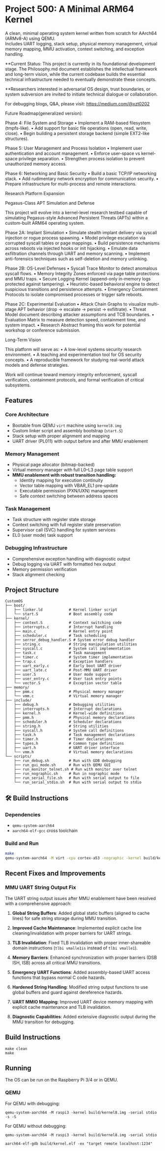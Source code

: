 # Project 500: A Minimal ARM64 Kernel

A clean, minimal operating system kernel written from scratch for AArch64 (ARMv8-A) using QEMU.  
Includes UART logging, stack setup, physical memory management, virtual memory mapping, MMU activation, context switching, and exception handling.


**Current Status: This project is currently in its foundational development stage. The Philosophy.md document establishes the intellectual framework and long-term vision, while the current codebase builds the essential technical infrastructure needed to eventually demonstrate these concepts.

**Researchers interested in adversarial OS design, trust boundaries, or system subversion are invited to initiate technical dialogue or collaboration.


For debugging blogs, Q&A, please visit: https://medium.com/@xzt0202 


Future Roadmap(generalized version):

Phase 4: File System and Storage
	•	Implement a RAM-based filesystem (tmpfs-like).
	•	Add support for basic file operations (open, read, write, close).
	•	Begin building a persistent storage backend (simple EXT2-like structures).

Phase 5: User Management and Process Isolation
	•	Implement user authentication and account management.
	•	Enforce user-space vs kernel-space privilege separation.
	•	Strengthen process isolation to prevent unauthorized memory access.

Phase 6: Networking and Basic Security
	•	Build a basic TCP/IP networking stack.
	•	Add rudimentary network encryption for communication security.
	•	Prepare infrastructure for multi-process and remote interactions.


Research Platform Expansion

Pegasus-Class APT Simulation and Defense

This project will evolve into a kernel-level research testbed capable of simulating Pegasus-style Advanced Persistent Threats (APTs) within a custom-built ARM64 operating system.

Phase 2A: Implant Simulation
	•	Simulate stealth implant delivery via syscall injection or rogue process spawning.
	•	Model privilege escalation via corrupted syscall tables or page mappings.
	•	Build persistence mechanisms across reboots via injected hooks or init hijacking.
	•	Emulate data exfiltration channels through UART and memory scanning.
	•	Implement anti-forensics techniques such as self-deletion and memory unlinking.

Phase 2B: OS-Level Defenses
	•	Syscall Trace Monitor to detect anomalous syscall flows.
	•	Memory Integrity Zones enforced via page table protections and MMU traps.
	•	Secure Logging Kernel (append-only in-memory logs protected against tampering).
	•	Heuristic-based behavioral engine to detect suspicious transitions and persistence attempts.
	•	Emergency Containment Protocols to isolate compromised processes or trigger safe reboots.

Phase 2C: Experimental Evaluation
	•	Attack Chain Graphs to visualize multi-stage APT behavior (drop → escalate → persist → exfiltrate).
	•	Threat Model document describing attacker assumptions and TCB boundaries.
	•	Evaluation Matrix to measure detection speed, containment time, and system impact.
	•	Research Abstract framing this work for potential workshop or conference submission.


Long-Term Vision

This platform will serve as:
	•	A low-level systems security research environment.
	•	A teaching and experimentation tool for OS security concepts.
	•	A reproducible framework for studying real-world attack models and defense strategies.

Work will continue toward memory integrity enforcement, syscall verification, containment protocols, and formal verification of critical subsystems.

## Features

### Core Architecture
- Bootable from QEMU `virt` machine using `kernel8.img`
- Custom linker script and assembly bootstrap (`start.S`)
- Stack setup with proper alignment and mapping
- UART driver (PL011) with output before and after MMU enablement

### Memory Management
- Physical page allocator (bitmap-backed)
- Virtual memory manager with full L0–L3 page table support
- **MMU enablement with robust transition handling:**
  - Identity mapping for execution continuity
  - Vector table mapping with VBAR_EL1 pre-update
  - Executable permission (PXN/UXN) management
  - Safe context switching between address spaces

### Task Management
- Task structure with register state storage
- Context switching with full register state preservation
- Supervisor call (SVC) handling for system services
- EL0 (user mode) task support

### Debugging Infrastructure
- Comprehensive exception handling with diagnostic output
- Debug logging via UART with formatted hex output
- Memory permission verification
- Stack alignment checking

## Project Structure
```
CustomOS
├── boot/
│   ├── linker.ld            # Kernel linker script
│   └── start.S              # Boot assembly code
├── kernel/
│   ├── context.S            # Context switching code
│   ├── interrupts.c         # Interrupt handling
│   ├── main.c               # Kernel entry point
│   ├── scheduler.c          # Task scheduling
│   ├── serror_debug_handler.S # System error debug handler
│   ├── string.c             # String manipulation utilities
│   ├── syscall.c            # System call implementation
│   ├── task.c               # Task management
│   ├── timer.c              # System timer implementation
│   ├── trap.c               # Exception handlers
│   ├── uart_early.c         # Early boot UART driver
│   ├── uart_late.c          # Post-MMU UART driver
│   ├── user.S               # User mode support
│   ├── user_entry.c         # User task entry points
│   └── vector.S             # Exception vector table
├── memory/
│   ├── pmm.c                # Physical memory manager
│   └── vmm.c                # Virtual memory manager
├── include/
│   ├── debug.h              # Debugging utilities
│   ├── interrupts.h         # Interrupt declarations
│   ├── kernel.h             # Kernel-wide definitions
│   ├── pmm.h                # Physical memory declarations
│   ├── scheduler.h          # Scheduler declarations
│   ├── string.h             # String utilities
│   ├── syscall.h            # System call definitions
│   ├── task.h               # Task management declarations
│   ├── timer.h              # Timer declarations
│   ├── types.h              # Common type definitions
│   ├── uart.h               # UART driver interface
│   └── vmm.h                # Virtual memory declarations
└── scripts/
    ├── run_debug.sh         # Run with GDB debugging
    ├── run_gui_mode.sh      # Run with QEMU GUI
    ├── run_monitor_telnet.sh # Run with monitor over telnet
    ├── run_nographic.sh     # Run in nographic mode
    ├── run_serial_file.sh   # Run with serial output to file
    └── run_serial_stdio.sh  # Run with serial output to stdio
```

## 🛠 Build Instructions

### Dependencies
- `qemu-system-aarch64`
- `aarch64-elf-gcc` cross toolchain

### Build and Run

```bash
make
qemu-system-aarch64 -M virt -cpu cortex-a53 -nographic -kernel build/kernel8.img
```


## Recent Fixes and Improvements

### MMU UART String Output Fix

The UART string output issues after MMU enablement have been resolved with a comprehensive approach:

1. **Global String Buffers**: Added global static buffers (aligned to cache lines) for safe string storage during MMU transition.

2. **Improved Cache Maintenance**: Implemented explicit cache line cleaning/invalidation with proper barriers for UART strings.

3. **TLB Invalidation**: Fixed TLB invalidation with proper inner-shareable domain instructions (`tlbi vmalle1is` instead of `tlbi vmalle1`).

4. **Memory Barriers**: Enhanced synchronization with proper barriers (DSB ISH, ISB) across all critical MMU transitions.

5. **Emergency UART Functions**: Added assembly-based UART access functions that bypass normal C code hazards.

6. **Hardened String Handling**: Modified string output functions to use global buffers and guard against dereference hazards.

7. **UART MMIO Mapping**: Improved UART device memory mapping with explicit cache maintenance and TLB invalidation.

8. **Diagnostic Capabilities**: Added extensive diagnostic output during the MMU transition for debugging.



## Build Instructions

```
make clean
make
```

## Running

The OS can be run on the Raspberry Pi 3/4 or in QEMU.

### QEMU

For QEMU with debugging:

```
qemu-system-aarch64 -M raspi3 -kernel build/kernel8.img -serial stdio -s -S
```

For QEMU without debugging:

```
qemu-system-aarch64 -M raspi3 -kernel build/kernel8.img -serial stdio
```

```
aarch64-elf-gdb build/kernel.elf -ex "target remote localhost:1234"
```